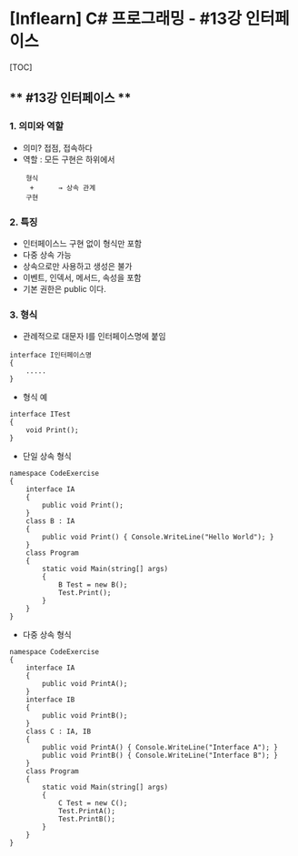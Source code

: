 # [Inflearn] C# 프로그래밍 - #13강 인터페이스
[TOC]
## ** #13강 인터페이스 **
### 1. 의미와 역할
- 의미? 접점, 접속하다
- 역할 : 모든 구현은 하위에서 
```
    형식
     +		→ 상속 관계
    구현
```

### 2. 특징
- 인터페이스느 구현 없이 형식만 포함
- 다중 상속 가능
- 상속으로만 사용하고 생성은 불가
- 이벤트, 인덱서, 메서드, 속성을 포함
- 기본 권한은 public 이다.

### 3. 형식
- 관례적으로 대문자 I를 인터페이스명에 붙임
```
interface I인터페이스명
{
	.....
}
```

- 형식 예
```
interface ITest
{
	void Print();
}
```

- 단일 상속 형식
```
namespace CodeExercise
{
    interface IA
    {
        public void Print();
    }
    class B : IA
    {
        public void Print() { Console.WriteLine("Hello World"); }
    }
    class Program
    {
        static void Main(string[] args)
        {
            B Test = new B();
            Test.Print();
        }
    }
}
```

- 다중 상속 형식
```
namespace CodeExercise
{
    interface IA
    {
        public void PrintA();
    }
    interface IB
    {
        public void PrintB();
    }
    class C : IA, IB
    {
        public void PrintA() { Console.WriteLine("Interface A"); }
        public void PrintB() { Console.WriteLine("Interface B"); }
    }
    class Program
    {
        static void Main(string[] args)
        {
            C Test = new C();
            Test.PrintA();
            Test.PrintB();
        }
    }
}
```
